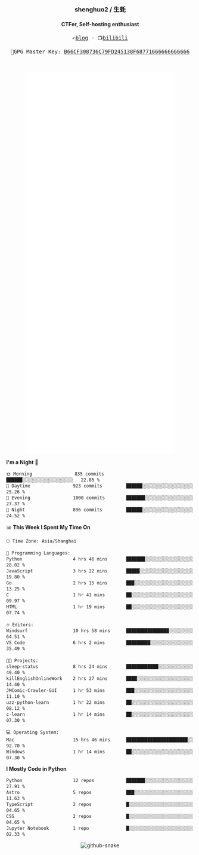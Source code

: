 <h3 align="center"> shenghuo2 / 生蚝 </h3>
<h4 align="center" >CTFer, Self-hosting enthusiast</h3>


<p align="center">
  <samp>
    ✍️<a href="https://blog.shenghuo2.top/">blog</a> -
    📺<a href="https://space.bilibili.com/85894935">bilibili</a>
  </samp>
</p>
<p align="center">
  <samp>
     🔐GPG Master Key: <a align="center" href="https://github.com/shenghuo2.gpg">B66CF308736C79FD245138F68771666666666666</a>
  </samp>
</p>
<br>
<p align="center">
  <a href="https://github.com/shenghuo2">
    <img width="400" align="top" src="https://github.com/shenghuo2/shenghuo2/blob/main/metrics.left.svg" />
  </a>
  <a href="https://github.com/shenghuo2">
    <img width="400" align="top" src="https://github.com/shenghuo2/shenghuo2/blob/main/metrics.right.svg" />
  </a>
</p>


<!--START_SECTION:waka-->
**I'm a Night 🦉** 

```text
🌞 Morning                835 commits         ██████░░░░░░░░░░░░░░░░░░░   22.85 % 
🌆 Daytime                923 commits         ██████░░░░░░░░░░░░░░░░░░░   25.26 % 
🌃 Evening                1000 commits        ███████░░░░░░░░░░░░░░░░░░   27.37 % 
🌙 Night                  896 commits         ██████░░░░░░░░░░░░░░░░░░░   24.52 % 
```


📊 **This Week I Spent My Time On** 

```text
🕑︎ Time Zone: Asia/Shanghai

💬 Programming Languages: 
Python                   4 hrs 46 mins       ███████░░░░░░░░░░░░░░░░░░   28.02 % 
JavaScript               3 hrs 22 mins       █████░░░░░░░░░░░░░░░░░░░░   19.80 % 
Go                       2 hrs 15 mins       ███░░░░░░░░░░░░░░░░░░░░░░   13.25 % 
C                        1 hr 41 mins        ██░░░░░░░░░░░░░░░░░░░░░░░   09.97 % 
HTML                     1 hr 19 mins        ██░░░░░░░░░░░░░░░░░░░░░░░   07.74 % 

🔥 Editors: 
Windsurf                 10 hrs 58 mins      ████████████████░░░░░░░░░   64.51 % 
VS Code                  6 hrs 2 mins        █████████░░░░░░░░░░░░░░░░   35.49 % 

🐱‍💻 Projects: 
sleep-status             8 hrs 24 mins       ████████████░░░░░░░░░░░░░   49.40 % 
killEnglishOnlineWork    2 hrs 27 mins       ████░░░░░░░░░░░░░░░░░░░░░   14.40 % 
JMComic-Crawler-GUI      1 hr 53 mins        ███░░░░░░░░░░░░░░░░░░░░░░   11.10 % 
uzz-python-learn         1 hr 22 mins        ██░░░░░░░░░░░░░░░░░░░░░░░   08.12 % 
c-learn                  1 hr 14 mins        ██░░░░░░░░░░░░░░░░░░░░░░░   07.30 % 

💻 Operating System: 
Mac                      15 hrs 46 mins      ███████████████████████░░   92.70 % 
Windows                  1 hr 14 mins        ██░░░░░░░░░░░░░░░░░░░░░░░   07.30 % 
```

**I Mostly Code in Python** 

```text
Python                   12 repos            ███████░░░░░░░░░░░░░░░░░░   27.91 % 
Astro                    5 repos             ███░░░░░░░░░░░░░░░░░░░░░░   11.63 % 
TypeScript               2 repos             █░░░░░░░░░░░░░░░░░░░░░░░░   04.65 % 
CSS                      2 repos             █░░░░░░░░░░░░░░░░░░░░░░░░   04.65 % 
Jupyter Notebook         1 repo              █░░░░░░░░░░░░░░░░░░░░░░░░   02.33 % 
```




<!--END_SECTION:waka-->


<div align="center">
  <picture>
    <source media="(prefers-color-scheme: dark)" srcset="https://gist.githubusercontent.com/shenghuo2/bfce20b14ab0484cef03bae6e60e0b3a/raw/github-snake-dark.svg" />
    <source media="(prefers-color-scheme: light)" srcset="https://gist.githubusercontent.com/shenghuo2/bfce20b14ab0484cef03bae6e60e0b3a/raw/github-snake.svg" />
    <img alt="github-snake" src="https://gist.githubusercontent.com/shenghuo2/bfce20b14ab0484cef03bae6e60e0b3a/raw/github-snake.svg" />
  </picture>
</div>

<!--
**shenghuo2/shenghuo2** is a ✨ _special_ ✨ repository because its `README.md` (this file) appears on your GitHub profile.

Here are some ideas to get you started:

- 🔭 I’m currently working on ...
- 🌱 I’m currently learning ...
- 👯 I’m looking to collaborate on ...
- 🤔 I’m looking for help with ...
- 💬 Ask me about ...
- 📫 How to reach me: ...
- 😄 Pronouns: ...
- ⚡ Fun fact: ...
-->

